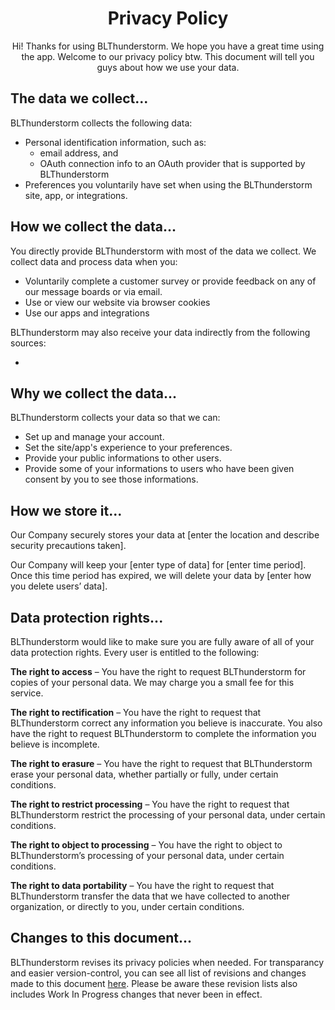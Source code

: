 <div>
  <h1 align=center>Privacy Policy</h1>
  <p align=center>Hi! Thanks for using BLThunderstorm. We hope you have a great time using the app. Welcome to our privacy policy btw. This document will tell you guys about how we use your data.
  </p>
  
</div>

## The data we collect...
BLThunderstorm collects the following data:
- Personal identification information, such as:
  -  email address, and 
  -  OAuth connection info to an OAuth provider that is supported by BLThunderstorm
- Preferences you voluntarily have set when using the BLThunderstorm site, app, or integrations.

## How we collect the data...
You directly provide BLThunderstorm with most of the data we collect. We collect data and process data when you:

- Voluntarily complete a customer survey or provide feedback on any of our message boards or via email.
- Use or view our website via browser cookies
- Use our apps and integrations

BLThunderstorm may also receive your data indirectly from the following sources:

-

## Why we collect the data...
BLThunderstorm collects your data so that we can:

- Set up and manage your account.
- Set the site/app's experience to your preferences.
- Provide your public informations to other users.
- Provide some of your informations to users who have been given consent by you to see those informations.

## How we store it...
Our Company securely stores your data at [enter the location and describe security precautions taken].

Our Company will keep your [enter type of data] for [enter time period]. Once this time period has expired, we will delete your data by [enter how you delete users’ data].

## Data protection rights...
BLThunderstorm would like to make sure you are fully aware of all of your data protection rights. Every user is entitled to the following:

**The right to access** – You have the right to request BLThunderstorm for copies of your personal data. We may charge you a small fee for this service.

**The right to rectification** – You have the right to request that BLThunderstorm correct any information you believe is inaccurate. You also have the right to request BLThunderstorm to complete the information you believe is incomplete.

**The right to erasure** – You have the right to request that BLThunderstorm erase your personal data, whether partially or fully, under certain conditions.

**The right to restrict processing** – You have the right to request that BLThunderstorm restrict the processing of your personal data, under certain conditions.

**The right to object to processing** – You have the right to object to BLThunderstorm’s processing of your personal data, under certain conditions.

**The right to data portability** – You have the right to request that BLThunderstorm transfer the data that we have collected to another organization, or directly to you, under certain conditions.

## Changes to this document...
BLThunderstorm revises its privacy policies when needed. For transparancy and easier version-control, you can see all list of revisions and changes made to this document [here](https://github.com/BLThunderstorm/BLThunderstorm/commits/terms/docs/privacy.md). Please be aware these revision lists also includes Work In Progress changes that never been in effect.

